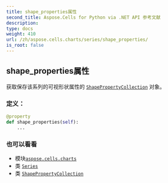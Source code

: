 ```yaml
---
title: shape_properties属性
second_title: Aspose.Cells for Python via .NET API 参考文献
description:
type: docs
weight: 410
url: /zh/aspose.cells.charts/series/shape_properties/
is_root: false
---
```

## shape_properties属性

获取保存该系列的可视形状属性的 [`ShapePropertyCollection`](/cells/python-net/zh/aspose.cells.drawing/shapepropertycollection) 对象。
### 定义：
```python
@property
def shape_properties(self):
    ...
```

### 也可以看看
* 模块[`aspose.cells.charts`](../../)
* 类 [`Series`](/cells/python-net/zh/aspose.cells.charts/series)
* 类 [`ShapePropertyCollection`](/cells/python-net/zh/aspose.cells.drawing/shapepropertycollection)
